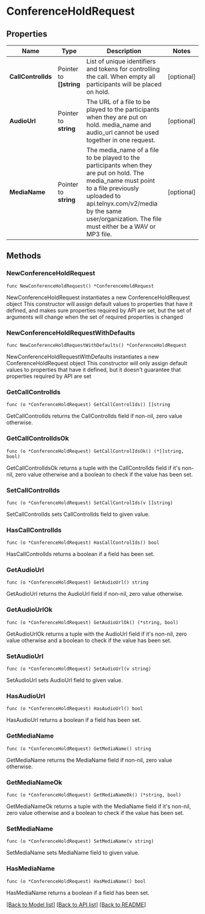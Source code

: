 # ConferenceHoldRequest

## Properties

Name | Type | Description | Notes
------------ | ------------- | ------------- | -------------
**CallControlIds** | Pointer to **[]string** | List of unique identifiers and tokens for controlling the call. When empty all participants will be placed on hold. | [optional] 
**AudioUrl** | Pointer to **string** | The URL of a file to be played to the participants when they are put on hold. media_name and audio_url cannot be used together in one request. | [optional] 
**MediaName** | Pointer to **string** | The media_name of a file to be played to the participants when they are put on hold. The media_name must point to a file previously uploaded to api.telnyx.com/v2/media by the same user/organization. The file must either be a WAV or MP3 file. | [optional] 

## Methods

### NewConferenceHoldRequest

`func NewConferenceHoldRequest() *ConferenceHoldRequest`

NewConferenceHoldRequest instantiates a new ConferenceHoldRequest object
This constructor will assign default values to properties that have it defined,
and makes sure properties required by API are set, but the set of arguments
will change when the set of required properties is changed

### NewConferenceHoldRequestWithDefaults

`func NewConferenceHoldRequestWithDefaults() *ConferenceHoldRequest`

NewConferenceHoldRequestWithDefaults instantiates a new ConferenceHoldRequest object
This constructor will only assign default values to properties that have it defined,
but it doesn't guarantee that properties required by API are set

### GetCallControlIds

`func (o *ConferenceHoldRequest) GetCallControlIds() []string`

GetCallControlIds returns the CallControlIds field if non-nil, zero value otherwise.

### GetCallControlIdsOk

`func (o *ConferenceHoldRequest) GetCallControlIdsOk() (*[]string, bool)`

GetCallControlIdsOk returns a tuple with the CallControlIds field if it's non-nil, zero value otherwise
and a boolean to check if the value has been set.

### SetCallControlIds

`func (o *ConferenceHoldRequest) SetCallControlIds(v []string)`

SetCallControlIds sets CallControlIds field to given value.

### HasCallControlIds

`func (o *ConferenceHoldRequest) HasCallControlIds() bool`

HasCallControlIds returns a boolean if a field has been set.

### GetAudioUrl

`func (o *ConferenceHoldRequest) GetAudioUrl() string`

GetAudioUrl returns the AudioUrl field if non-nil, zero value otherwise.

### GetAudioUrlOk

`func (o *ConferenceHoldRequest) GetAudioUrlOk() (*string, bool)`

GetAudioUrlOk returns a tuple with the AudioUrl field if it's non-nil, zero value otherwise
and a boolean to check if the value has been set.

### SetAudioUrl

`func (o *ConferenceHoldRequest) SetAudioUrl(v string)`

SetAudioUrl sets AudioUrl field to given value.

### HasAudioUrl

`func (o *ConferenceHoldRequest) HasAudioUrl() bool`

HasAudioUrl returns a boolean if a field has been set.

### GetMediaName

`func (o *ConferenceHoldRequest) GetMediaName() string`

GetMediaName returns the MediaName field if non-nil, zero value otherwise.

### GetMediaNameOk

`func (o *ConferenceHoldRequest) GetMediaNameOk() (*string, bool)`

GetMediaNameOk returns a tuple with the MediaName field if it's non-nil, zero value otherwise
and a boolean to check if the value has been set.

### SetMediaName

`func (o *ConferenceHoldRequest) SetMediaName(v string)`

SetMediaName sets MediaName field to given value.

### HasMediaName

`func (o *ConferenceHoldRequest) HasMediaName() bool`

HasMediaName returns a boolean if a field has been set.


[[Back to Model list]](../README.md#documentation-for-models) [[Back to API list]](../README.md#documentation-for-api-endpoints) [[Back to README]](../README.md)


